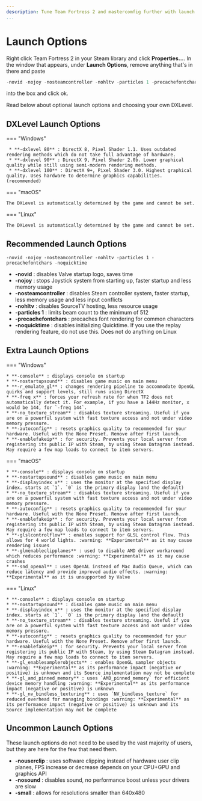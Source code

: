 ```yaml
---
description: Tune Team Fortress 2 and mastercomfig further with launch options.
...
```


# Launch Options

Right click Team Fortress 2 in your Steam library and click **Properties...**. In the window that appears, under **Launch Options**, remove
anything that's in there and paste

```c
-novid -nojoy -nosteamcontroller -nohltv -particles 1 -precachefontchars -noquicktime
```

into the box and click ok.

Read below about optional launch options and choosing your own DXLevel.

## DXLevel Launch Options

=== "Windows"

     * **-dxlevel 80** : DirectX 8, Pixel Shader 1.1. Uses outdated rendering methods which do not take full advantage of hardware.
     * **-dxlevel 90** : DirectX 9, Pixel Shader 2.0b. Lower graphical quality while still using semi-modern rendering methods.
     * **-dxlevel 100** : DirectX 9+, Pixel Shader 3.0. Highest graphical quality. Uses hardware to determine graphics capabilities. (recommended)

=== "macOS"

    The DXLevel is automatically determined by the game and cannot be set.

=== "Linux"

    The DXLevel is automatically determined by the game and cannot be set.

## Recommended Launch Options

`-novid -nojoy -nosteamcontroller -nohltv -particles 1 -precachefontchars -noquicktime`

* **-novid** : disables Valve startup logo, saves time
* **-nojoy** : stops Joystick system from starting up, faster startup and less memory usage
* **-nosteamcontroller** : disables Steam controller system, faster startup, less memory usage and less input conflicts
* **-nohltv** : disables SourceTV hosting, less resource usage
* **-particles 1** : limits beam count to the minimum of 512
* **-precachefontchars** : precaches font rendering for common characters
* **-noquicktime** : disables initializing Quicktime. If you use the replay rendering feature, do not use this. Does not do anything on Linux

## Extra Launch Options

=== "Windows"

    * **-console** : displays console on startup
    * **-nostartupsound** : disables game music on main menu
    * **-r_emulate_gl** : changes rendering pipeline to accommodate OpenGL quirks and support levels, still runs using DirectX
    * **-freq x** : forces your refresh rate for when TF2 does not automatically detect it. For example, if you have a 144Hz monitor, x would be 144, for `-freq 144`.
    * **-no_texture_stream** : disables texture streaming. Useful if you are on a powerful system with fast texture access and not under video memory pressure.
    * **-autoconfig** : resets graphics quality to recommended for your hardware. Useful with the None Preset. Remove after first launch.
    * **-enablefakeip** : for security. Prevents your local server from registering its public IP with Steam, by using Steam Datagram instead. May require a few map loads to connect to item servers.

=== "macOS"

    * **-console** : displays console on startup
    * **-nostartupsound** : disables game music on main menu
    * **-displayindex x** : uses the monitor at the specified display index. starts at `1`. `0` is the primary display (and the default)
    * **-no_texture_stream** : disables texture streaming. Useful if you are on a powerful system with fast texture access and not under video memory pressure.
    * **-autoconfig** : resets graphics quality to recommended for your hardware. Useful with the None Preset. Remove after first launch.
    * **-enablefakeip** : for security. Prevents your local server from registering its public IP with Steam, by using Steam Datagram instead. May require a few map loads to connect to item servers.
    * **-glslcontrolflow** : enables support for GLSL control flow. This allows for 4 world lights. :warning: **Experimental** as it may cause rendering issues
    * **-glmenableclipplanes** : used to disable AMD driver workaround which reduces performance :warning: **Experimental** as it may cause crashes
    * **-snd_openal** : uses OpenAL instead of Mac Audio Queue, which can reduce latency and provide improved audio effects. :warning: **Experimental** as it is unsupported by Valve

=== "Linux"

    * **-console** : displays console on startup
    * **-nostartupsound** : disables game music on main menu
    * **-displayindex x** : uses the monitor at the specified display index. starts at `1`. `0` is the primary display (and the default)
    * **-no_texture_stream** : disables texture streaming. Useful if you are on a powerful system with fast texture access and not under video memory pressure.
    * **-autoconfig** : resets graphics quality to recommended for your hardware. Useful with the None Preset. Remove after first launch.
    * **-enablefakeip** : for security. Prevents your local server from registering its public IP with Steam, by using Steam Datagram instead. May require a few map loads to connect to item servers.
    * **-gl_enablesamplerobjects** : enables OpenGL sampler objects :warning: **Experimental** as its performance impact (negative or positive) is unknown and its Source implementation may not be complete
    * **-gl_amd_pinned_memory** : uses `AMD_pinned_memory` for efficient device memory handling :warning: **Experimental** as its performance impact (negative or positive) is unknown
    * **-gl_nv_bindless_texturing** : uses `NV_bindless_texture` for reduced overhead for managing bindings :warning: **Experimental** as its performance impact (negative or positive) is unknown and its Source implementation may not be complete

## Uncommon Launch Options

These launch options do not need to be used by the vast majority of users, but they are here for the few that need them.

* **-nouserclip** : uses software clipping instead of hardware user clip planes, FPS increase or decrease depends on your CPU+GPU and graphics API
* **-nosound** : disables sound, no performance boost unless your drivers are slow
* **-small** : allows for resolutions smaller than 640x480
